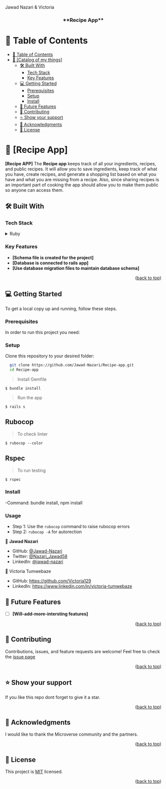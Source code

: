 <a name="readme-top">Jawad Nazari & Victoria</a>

<div align="center">

  <h3><b>**Recipe App**</b></h3>

</div>

# 📗 Table of Contents

- [📗 Table of Contents](#-table-of-contents)
- [📖 \[Catalog of my things\] ](#--)
  - [🛠 Built With ](#-built-with-)
    - [Tech Stack ](#tech-stack-)
    - [Key Features ](#key-features-)
  - [💻 Getting Started ](#-getting-started-)
    - [Prerequisites](#prerequisites)
    - [Setup](#setup)
    - [Install](#install)
  - [🔭 Future Features ](#-future-features-)
  - [🤝 Contributing ](#-contributing-)
  - [⭐️ Show your support ](#️-show-your-support-)
  - [🙏 Acknowledgments ](#-acknowledgments-)
  - [📝 License ](#-license-)

# 📖 [Recipe App] <a name="about-project"></a>

**[Recipe APP]** The **Recipe app** keeps track of all your ingredients, recipes, and public recipes. It will allow you to save ingredients, keep track of what you have, create recipes, and generate a shopping list based on what you have and what you are missing from a recipe. Also, since sharing recipes is an important part of cooking the app should allow you to make them public so anyone can access them.

## 🛠 Built With <a name="built-with"></a>

### Tech Stack <a name="tech-stack"></a>

<details>
  <summary>Ruby</summary>
  <summary>Rails</summary>
  <summary>IRB</summary>
  <summary>SQL</summary>
  <summary>Rspec</summary>
  <summary>Vscode</summary>
  <summary>Devise</summary>
  <summary>Capybara</summary>
</details>

### Key Features <a name="key-features"></a>

- **[Schema file is created for the project]**
- **[Database is connected to rails app]**
- **[Use database migration files to maintain database schema]**

<p align="right">(<a href="#readme-top">back to top</a>)</p>

## 💻 Getting Started <a name="getting-started"></a>

To get a local copy up and running, follow these steps.

### Prerequisites

In order to run this project you need:

### Setup

Clone this repository to your desired folder:

```sh
  git clone https://github.com/Jawad-Nazari/Recipe-app.git
  cd Recipe-app
```

> Install Gemfile

```
$ bundle install
```

> Run the app

```
$ rails s
```

## Rubocop

> To check linter

```
$ rubocop --color
```

## Rspec

> To run testing

```
$ rspec
```

### Install

-Command: bundle install, npm install

### Usage

- Step 1: Use the `rubocop` command to raise rubocop errors
- Step 2: `rubocop -A` for autorection

<!-- AUTHORS -->

👤 **Jawad Nazari**

- GitHub: [@Jawad-Nazari](https://github.com/Jawad-Nazari)
- Twitter: [@Nazari_Jawad58](https://twitter.com/Nazari_Jawad58)
- LinkedIn: [@jawad-nazari](https://www.linkedin.com/in/jawad-nazari/)

👤 Victoria Tumwebaze

- GitHub: https://github.com/Victoria129
- LinkedIn: https://www.linkedin.com/in/victoria-tumwebaze

<!-- FUTURE FEATURES -->

## 🔭 Future Features <a name="future-features"></a>

- [ ] **[Will-add-more-intersting features]**
<p align="right">(<a href="#readme-top">back to top</a>)</p>

<!-- CONTRIBUTING -->

## 🤝 Contributing <a name="contributing"></a>

Contributions, issues, and feature requests are welcome!
Feel free to check the [issue page](https://github.com/jawad-nazari/Recipe-app/issues)

<p align="right">(<a href="#readme-top">back to top</a>)</p>

<!-- SUPPORT -->

## ⭐️ Show your support <a name="support"></a>

If you like this repo dont forget to give it a star.

<p align="right">(<a href="#readme-top">back to top</a>)</p>

<!-- ACKNOWLEDGEMENTS -->

## 🙏 Acknowledgments <a name="acknowledgements"></a>

I would like to thank the Microverse community and the partners.

<p align="right">(<a href="#readme-top">back to top</a>)</p>

<!-- LICENSE -->

## 📝 License <a name="license"></a>

This project is [MIT](./LICENSE) licensed.

<p align="right">(<a href="#readme-top">back to top</a>)</p>
